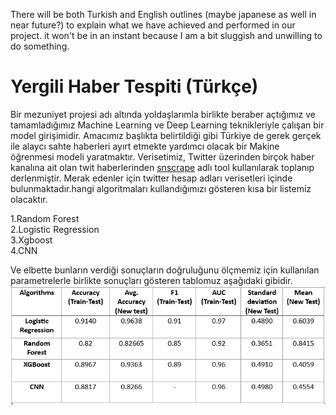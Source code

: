 There will be both Turkish and English outlines (maybe japanese as well in near future?) to explain what we have achieved and performed in our project. it won't be in an instant because I am a bit sluggish and unwilling to do something.
# Yergili Haber Tespiti (Türkçe)
Bir mezuniyet projesi adı altında yoldaşlarımla birlikte beraber açtığımız ve tamamladığımız Machine Learning ve Deep Learning teknikleriyle çalışan bir model girişimidir. Amacımız başlıkta belirtildiği gibi Türkiye de gerek gerçek ile alaycı sahte haberleri ayırt etmekte yardımcı olacak bir Makine öğrenmesi modeli yaratmaktır. Verisetimiz, Twitter üzerinden birçok haber kanalına ait olan twit haberlerinden [snscrape](https://github.com/JustAnotherArchivist/snscrape)  adlı tool kullanılarak toplanıp derlenmiştir. Merak edenler için twitter hesap adları verisetleri içinde bulunmaktadır.hangi algoritmaları kullandığımızı gösteren kısa bir listemiz olacaktır.<br>

1.Random Forest<br>
2.Logistic Regression<br>
3.Xgboost<br>
4.CNN<br>

Ve elbette bunların verdiği sonuçların doğruluğunu ölçmemiz için kullanılan parametrelerle birlikte sonuçları gösteren tablomuz aşağıdaki gibidir.<br>
![](Result_Table.png)
